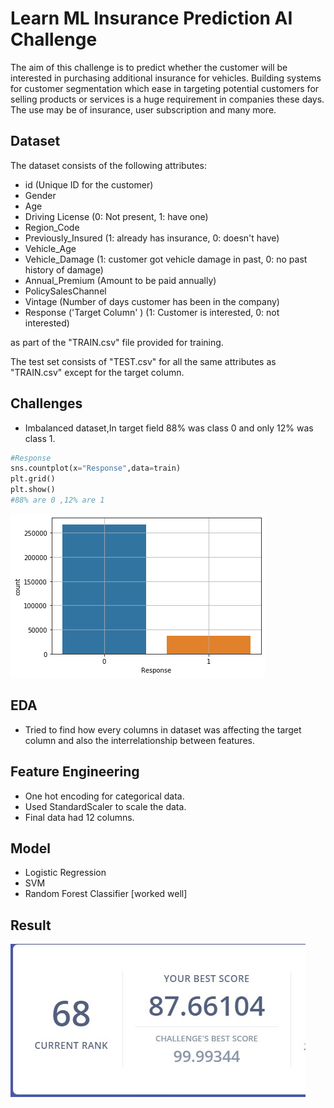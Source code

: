 
# Learn ML Insurance Prediction AI Challenge

The aim of this challenge is to predict whether the customer will be interested in purchasing additional insurance for vehicles. Building systems for customer segmentation which ease in targeting potential customers for selling products or services is a huge requirement in companies these days. The use may be of insurance, user subscription and many more.

## Dataset
The dataset consists of the following attributes:

- id (Unique ID for the customer)
- Gender
- Age
- Driving License (0: Not present, 1: have one)
- Region_Code
- Previously_Insured (1: already has insurance, 0: doesn't have)
- Vehicle_Age
- Vehicle_Damage (1: customer got vehicle damage in past, 0: no past history of damage)
- Annual_Premium (Amount to be paid annually)
- PolicySalesChannel
- Vintage (Number of days customer has been in the company)
- Response ('Target Column' ) (1: Customer is interested, 0: not interested)

as part of the "TRAIN.csv" file provided for training. 

The test set consists of "TEST.csv" for all the same attributes as "TRAIN.csv" except for the target column.

## Challenges
- Imbalanced dataset,In target field 88% was class 0 and only 12% was class 1.


```python
#Response
sns.countplot(x="Response",data=train)
plt.grid()
plt.show()
#88% are 0 ,12% are 1
```

  
![output](https://github.com/sheikharris/Learn-ML-Insurance-Prediction-AI-Challenge/blob/main/image/imbalance.png)

## EDA 
- Tried to find how every columns in dataset was affecting the target column and also the interrelationship between features.


## Feature Engineering 

- One hot encoding for categorical data.
- Used StandardScaler to scale the data.
- Final data had 12 columns.

## Model
- Logistic Regression
- SVM
- Random Forest Classifier [worked well]

## Result
![output](https://github.com/sheikharris/Learn-ML-Insurance-Prediction-AI-Challenge/blob/main/image/Insurance_Prediction.jpg)



  
